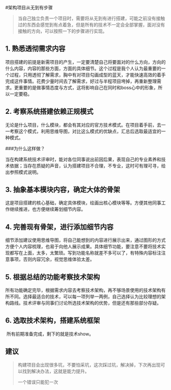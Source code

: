 #架构项目从无到有步骤

> 当自己独立负责一个项目时，需要将从无到有进行搭建，可能之前没有接触过的东西会感觉到有点着急，但是所有的技术不一定会全部掌握，面对没有接触的方向，可以按照一下的步骤进行实现。

## 1. **熟悉透彻需求内容**

​	项目搭建的前提是新需项目的产生，一定要清楚自己将要面对的什么方向，方向的什么内容，内容的那些方面，方面的具体细节。这个过程是我个人认为最重要的一个过程，只用透彻了解需求，胸中有对项目勾画成型的蓝天，才能快速高效的着手完成这件事情。花费少量时间去了解需求，好过与半程项目垮掉，再重新整理需求。更重要的是做事情态度与方式，这将影响自己在同时和boss心中的形象，所以一定要稳。

## 2. **考察系统搭建依赖正规模式**

​	无论是什么项目，什么模块，都会有其对应的官方技术模式。在项目着手前，去一一考察这个模式，利用思维导图，对比这么模式的优缺点，汇总后选取最适宜的一种模式。

###为什么这样做？

​	当在构建系统技术评审时，能对各位同事说出前因后果，表现自己的专业素养和技术依据；当存在质疑的声音，认为搭建项目不合理，不专业，这时可有理可寻，给出参照模式说明。

## 3. **抽象基本模块内容，确定大体的骨架**

​	这是项目搭建的核心基础，确定具体模块，绘画出核心模块等等。方便其他同事工作继续推进，也方便继续筹划细节内容。

## 4. **完善现有骨架，进行添加细节内容**

​	细节添加建议使用思维导图，将自己能想到的内容进行展示出来，通过图形的方式方便个人内容梳理，也易于向他人展示成果。具体细节功能，要注意不要将技术实现都写在上面，太多，太繁琐。写到功能名称就差不多可以了，有特殊内容标注注意事项，否则内容冗余，视觉思维体验太差。

## 5. **根据总结的功能考察技术架构**

​	所有功能确定完毕，根据需求内容去考察技术架构，再不够场景使用的技术架构有所不同。选择最适合的技术，可以每一项列举一两例，自己选择认为比较理想的架构路线。技术评审与同事们讨论所选技术架构的优势，但是还有那些部分存疑。

## 6. **选取技术架构，搭建系统框架**

​	所有前期准备完成，剩下的就是技术show。

## 建议

> 构建项目会出现很多坑，不要怕采坑，这次踩过坑，解决掉，下次再出现可以找到解决办法，这就是能力提升。
>
> 一个错误只能犯一次

